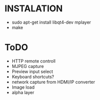# INSTALATION
* sudo apt-get install libqt4-dev mplayer
* make

# ToDO
* HTTP remote controll
* MJPEG capture
* Preview input select
* Keyboard shortcuts?
* network capture from HDMI/IP converter
* Image load
* alpha layer

